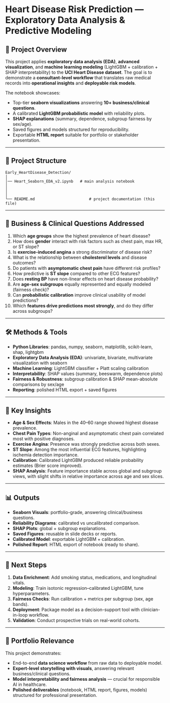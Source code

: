 # Heart Disease Risk Prediction — Exploratory Data Analysis & Predictive Modeling

## 📌 Project Overview  
This project applies **exploratory data analysis (EDA)**, **advanced visualization**, and **machine learning modeling** (LightGBM + calibration + SHAP interpretability) to the **UCI Heart Disease dataset**. The goal is to demonstrate a **consultant-level workflow** that translates raw medical records into **operational insights** and **deployable risk models**.  

The notebook showcases:  
- Top-tier **seaborn visualizations** answering **10+ business/clinical questions**.  
- A calibrated **LightGBM probabilistic model** with reliability plots.  
- **SHAP explanations** (summary, dependence, subgroup fairness by sex/age).  
- Saved figures and models structured for reproducibility.  
- Exportable **HTML report** suitable for portfolio or stakeholder presentation.  

---

## 📂 Project Structure  

```
Early_HeartDisease_Detection/
│
│── Heart_Seaborn_EDA_v2.ipynb   # main analysis notebook   
│   
│                         
│
└── README.md                        # project documentation (this file)
```

---

## 🎯 Business & Clinical Questions Addressed  

1. Which **age groups** show the highest prevalence of heart disease?  
2. How does **gender** interact with risk factors such as chest pain, max HR, or ST slope?  
3. Is **exercise-induced angina** a strong discriminator of disease risk?  
4. What is the relationship between **cholesterol levels** and disease outcomes?  
5. Do patients with **asymptomatic chest pain** have different risk profiles?  
6. How predictive is **ST slope** compared to other ECG features?  
7. Does **resting BP** have non-linear effects on heart disease probability?  
8. Are **age-sex subgroups** equally represented and equally modeled (fairness check)?  
9. Can **probabilistic calibration** improve clinical usability of model predictions?  
10. Which **features drive predictions most strongly**, and do they differ across subgroups?  

---

## 🛠️ Methods & Tools  

- **Python Libraries**: pandas, numpy, seaborn, matplotlib, scikit-learn, shap, lightgbm  
- **Exploratory Data Analysis (EDA)**: univariate, bivariate, multivariate visualization with seaborn  
- **Machine Learning**: LightGBM classifier + Platt scaling calibration  
- **Interpretability**: SHAP values (summary, beeswarm, dependence plots)  
- **Fairness & Robustness**: subgroup calibration & SHAP mean-absolute comparisons by sex/age  
- **Reporting**: polished HTML export + saved figures  

---

## 🔑 Key Insights  

- **Age & Sex Effects**: Males in the 40–60 range showed highest disease prevalence.  
- **Chest Pain Types**: Non-anginal and asymptomatic chest pain correlated most with positive diagnoses.  
- **Exercise Angina**: Presence was strongly predictive across both sexes.  
- **ST Slope**: Among the most influential ECG features, highlighting ischemia detection importance.  
- **Calibration**: Calibrated LightGBM produced reliable probability estimates (Brier score improved).  
- **SHAP Analysis**: Feature importance stable across global and subgroup views, with slight shifts in relative importance across age and sex slices.  

---

## 📊 Outputs  

- **Seaborn Visuals**: portfolio-grade, answering clinical/business questions.  
- **Reliability Diagrams**: calibrated vs uncalibrated comparison.  
- **SHAP Plots**: global + subgroup explanations.  
- **Saved Figures**: reusable in slide decks or reports.  
- **Calibrated Model**: exportable LightGBM + calibration.  
- **Polished Report**: HTML export of notebook (ready to share).  

---

## 🚀 Next Steps  

1. **Data Enrichment**: Add smoking status, medications, and longitudinal vitals.  
2. **Modeling**: Train isotonic regression–calibrated LightGBM, tune hyperparameters.  
3. **Fairness Checks**: Run calibration + metrics per subgroup (sex, age bands).  
4. **Deployment**: Package model as a decision-support tool with clinician-in-loop workflow.  
5. **Validation**: Conduct prospective trials on real-world cohorts.  

---

## 💼 Portfolio Relevance  

This project demonstrates:  
- End-to-end **data science workflow** from raw data to deployable model.  
- **Expert-level storytelling with visuals**, answering relevant business/clinical questions.  
- **Model interpretability and fairness analysis** — crucial for responsible AI in healthcare.  
- **Polished deliverables** (notebook, HTML report, figures, models) structured for professional presentation.  

